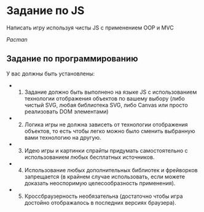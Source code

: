 # Задание по JS

Написать игру используя чисты JS с применением OOP и MVC

*Pacman*

## Задание по программированию

У вас должны быть установлены:

- 1. Задание должно быть выполнено на языке JS с использованием технологии отображения объектов по вашему выбору (либо чистый SVG, любая библиотека SVG, либо Canvas или просто реализовать DOM элементами)
- 2. Логика игры не должна зависеть от технологии отображения объектов, то есть чтобы легко можно было сменить выбранную вами технологию на другую.
- 3. Идею игры и картинки спрайты придумать самостоятельно с использованием любых бесплатных источников.
- 4. Использование любых дополнительных библиотек и фрейворков запрещается (в крайнем случае использовать, если можете доказать неоспоримую целесообразность применения).
- 5. Кроссбраузерность необязательна (достаточно чтобы игра достойно отображалось в последних версиях браузера).


